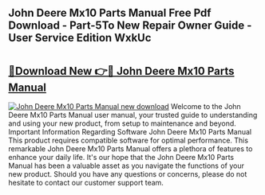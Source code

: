 ## John Deere Mx10 Parts Manual Free Pdf Download - Part-5To New Repair Owner Guide - User Service Edition WxkUc

# <h2><a href="http://bc93013.oget.top/?id=John+Deere+Mx10+Parts+Manual">🔗Download New 👉🔴 John Deere Mx10 Parts Manual</a></h2>

[![John Deere Mx10 Parts Manual new download](https://i.imgur.com/5g1atiW.png)](http://bc93013.oget.top/?id=John+Deere+Mx10+Parts+Manual)
Welcome to the John Deere Mx10 Parts Manual user manual, your trusted guide to understanding and using your new product, from setup to maintenance and beyond. Important Information Regarding Software John Deere Mx10 Parts Manual This product requires compatible software for optimal performance. This remarkable John Deere Mx10 Parts Manual offers a plethora of features to enhance your daily life. It's our hope that the John Deere Mx10 Parts Manual has been a valuable asset as you navigate the functions of your new product. Should you have any questions or concerns, please do not hesitate to contact our customer support team.

